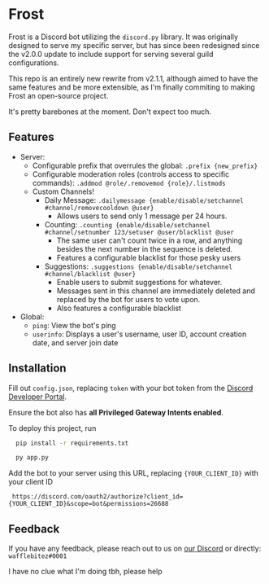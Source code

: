 
# Frost

Frost is a Discord bot utilizing the `discord.py` library. It was originally designed to serve my specific server, but has since been redesigned since the v2.0.0 update to include support for serving several guild configurations.

This repo is an entirely new rewrite from v2.1.1, although aimed to have the same features and be more extensible, as I'm finally commiting to making Frost an open-source project. 

It's pretty barebones at the moment. Don't expect too much.

## Features

- Server:
    - Configurable prefix that overrules the global: `.prefix {new_prefix}`
    - Configurable moderation roles (controls access to specific commands): `.addmod @role/.removemod {role}/.listmods`
    - Custom Channels!
        - Daily Message: `.dailymessage {enable/disable/setchannel #channel/removecooldown @user}`
            - Allows users to send only 1 message per 24 hours.
        - Counting: `.counting {enable/disable/setchannel #channel/setnumber 123/setuser @user/blacklist @user`
            - The same user can't count twice in a row, and anything besides the next number in the sequence is deleted.
            - Features a configurable blacklist for those pesky users
        - Suggestions: `.suggestions {enable/disable/setchannel #channel/blacklist @user}`
            - Enable users to submit suggestions for whatever.
            - Messages sent in this channel are immediately deleted and replaced by the bot for users to vote upon.
            - Also features a configurable blacklist
- Global:
    - `ping`: View the bot's ping
    - `userinfo`: Displays a user's username, user ID, account creation date, and server join date


## Installation

Fill out `config.json`, replacing `token` with your bot token from the [Discord Developer Portal](https://discord.com/developers/applications).

Ensure the bot also has **all Privileged Gateway Intents enabled**.

To deploy this project, run

```bash
  pip install -r requirements.txt

  py app.py
```

Add the bot to your server using this URL, replacing `{YOUR_CLIENT_ID}` with your client ID
```
 https://discord.com/oauth2/authorize?client_id={YOUR_CLIENT_ID}&scope=bot&permissions=26688
 ```


## Feedback

If you have any feedback, please reach out to us on [our Discord](https://discord.gg/PtexjU6vAW) or directly: `wafflebitez#0001` 

I have no clue what I'm doing tbh, please help
